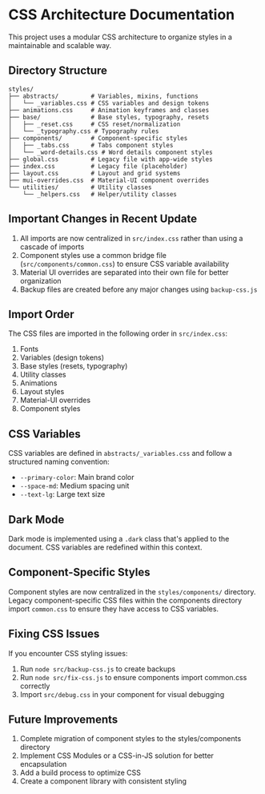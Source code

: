 # CSS Architecture Documentation

This project uses a modular CSS architecture to organize styles in a maintainable and scalable way.

## Directory Structure

```
styles/
├── abstracts/         # Variables, mixins, functions
│   └── _variables.css # CSS variables and design tokens
├── animations.css     # Animation keyframes and classes
├── base/              # Base styles, typography, resets
│   ├── _reset.css     # CSS reset/normalization
│   └── _typography.css # Typography rules
├── components/        # Component-specific styles
│   ├── _tabs.css      # Tabs component styles
│   └── _word-details.css # Word details component styles
├── global.css         # Legacy file with app-wide styles
├── index.css          # Legacy file (placeholder)
├── layout.css         # Layout and grid systems
├── mui-overrides.css  # Material-UI component overrides
└── utilities/         # Utility classes
    └── _helpers.css   # Helper/utility classes

```

## Important Changes in Recent Update

1. All imports are now centralized in `src/index.css` rather than using a cascade of imports
2. Component styles use a common bridge file (`src/components/common.css`) to ensure CSS variable availability
3. Material UI overrides are separated into their own file for better organization
4. Backup files are created before any major changes using `backup-css.js`

## Import Order

The CSS files are imported in the following order in `src/index.css`:

1. Fonts
2. Variables (design tokens)
3. Base styles (resets, typography)
4. Utility classes
5. Animations
6. Layout styles
7. Material-UI overrides
8. Component styles

## CSS Variables

CSS variables are defined in `abstracts/_variables.css` and follow a structured naming convention:

- `--primary-color`: Main brand color
- `--space-md`: Medium spacing unit
- `--text-lg`: Large text size

## Dark Mode

Dark mode is implemented using a `.dark` class that's applied to the document. CSS variables are redefined within this context.

## Component-Specific Styles

Component styles are now centralized in the `styles/components/` directory. 
Legacy component-specific CSS files within the components directory import `common.css` to ensure they have access to CSS variables.

## Fixing CSS Issues

If you encounter CSS styling issues:

1. Run `node src/backup-css.js` to create backups
2. Run `node src/fix-css.js` to ensure components import common.css correctly
3. Import `src/debug.css` in your component for visual debugging

## Future Improvements

1. Complete migration of component styles to the styles/components directory
2. Implement CSS Modules or a CSS-in-JS solution for better encapsulation
3. Add a build process to optimize CSS
4. Create a component library with consistent styling 